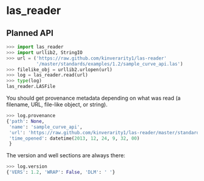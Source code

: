 las_reader
==========

Planned API
-----------

```python
>>> import las_reader
>>> import urllib2, StringIO
>>> url = ('https://raw.github.com/kinverarity1/las-reader'
           '/master/standards/examples/1.2/sample_curve_api.las')
>>> filelike_obj = urllib2.urlopen(url)
>>> log = las_reader.read(url)
>>> type(log)
las_reader.LASFile
```

You should get provenance metadata depending on what was read (a filename,
URL, file-like object, or string).

```python
>>> log.provenance
{'path': None, 
 'name': 'sample_curve_api',
 'url': 'https://raw.github.com/kinverarity1/las-reader/master/standards/examples/1.2/sample_curve_api.las',
 'time_opened': datetime(2013, 12, 24, 9, 32, 00)
 }
```

The version and well sections are always there:

```python
>>> log.version
{'VERS': 1.2, 'WRAP': False, 'DLM': ' '}
```

